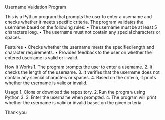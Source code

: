 Username Validation Program

This is a Python program that prompts the user to enter a username and checks whether it meets specific criteria. The program validates the username based on the following rules:
	•	The username must be at least 5 characters long.
	•	The username must not contain any special characters or spaces.

Features
	•	Checks whether the username meets the specified length and character requirements.
	•	Provides feedback to the user on whether the entered username is valid or invalid.

How It Works
	1.	The program prompts the user to enter a username.
	2.	It checks the length of the username.
	3.	It verifies that the username does not contain any special characters or spaces.
	4.	Based on the criteria, it prints whether the username is valid or invalid.

Usage
	1.	Clone or download the repository.
	2.	Run the program using Python 3.
 	3.	Enter the username when prompted.
	4.	The program will print whether the username is valid or invalid based on the given criteria.

 Thank you

